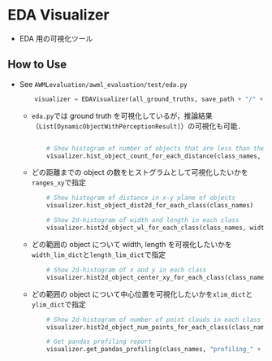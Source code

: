 # EDA Visualizer

- EDA 用の可視化ツール

## How to Use

- See `AWMLevaluation/awml_evaluation/test/eda.py`

  ```python
      visualizer = EDAVisualizer(all_ground_truths, save_path + "/" + objects_name)
  ```

  - `eda.py`では ground truth を可視化しているが，推論結果（`List[DynamicObjectWithPerceptionResult]`）の可視化も可能．

    ```python

        # Show histogram of number of objects that are less than the certain distance in x-y plane
        visualizer.hist_object_count_for_each_distance(class_names, ranges_xy = ranges_xy)
    ```

  - どの距離までの object の数をヒストグラムとして可視化したいかを`ranges_xy`で指定

    ```python
        # Show histogram of distance in x-y plane of objects
        visualizer.hist_object_dist2d_for_each_class(class_names)

        # Show 2d-histogram of width and length in each class
        visualizer.hist2d_object_wl_for_each_class(class_names, width_lim_dict=width_lim_dict, length_lim_dict=length_lim_dict)
    ```

  - どの範囲の object について width, length を可視化したいかを`width_lim_dict`と`length_lim_dict`で指定

    ```python
        # Show 2d-histogram of x and y in each class
        visualizer.hist2d_object_center_xy_for_each_class(class_names, xlim_dict=xylim_dict, ylim_dict=xylim_dict)
    ```

  - どの範囲の object について中心位置を可視化したいかを`xlim_dict`と`ylim_dict`で指定

    ```python
        # Show 2d-histogram of number of point clouds in each class
        visualizer.hist2d_object_num_points_for_each_class(class_names)

        # Get pandas profiling report
        visualizer.get_pandas_profiling(class_names, "profiling_" + objects_name)
    ```
